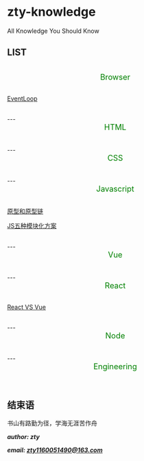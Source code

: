 # zty-knowledge
All Knowledge You Should Know

## LIST


<br>
<div align=center><font color=#008000 size=4>Browser</font></div>
<br/>

<a href="./src/md/browser/eventLoop.md" >EventLoop</a>

<br>
---
<br>
<div align=center><font color=#008000 size=4>HTML</font></div>
<br/>

<br>
---
<br>
<div align=center><font color=#008000 size=4>CSS</font></div>
<br/>

<br>
---
<br>
<div align=center><font color=#008000 size=4>Javascript</font></div>
<br/>

<a href="./src/md/js/__proto__type.md" >原型和原型链</a>

<a href="./src/md/js/module_mechanism.md" >JS五种模块化方案</a>

<br>
---
<br>
<div align=center><font color=#008000 size=4>Vue</font></div>
<br/>

<br>
---
<br>
<div align=center><font color=#008000 size=4>React</font></div>
<br/>


<a href="./src/md/vue_vs_react.md" >React VS Vue</a>

<br>
---
<br>
<div align=center><font color=#008000 size=4>Node</font></div>
<br/>

<br>
---
<br>
<div align=center><font color=#008000 size=4>Engineering</font></div>
<br/>


<br/>

## 结束语
书山有路勤为径，学海无涯苦作舟

***author: zty***

***email: zty1160051490@163.com***
